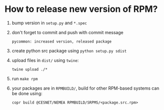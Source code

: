 # How to release new version of RPM?

1. bump version in `setup.py` and `*.spec`
2. don't forget to commit and push with commit message

   ```
   pycommon: increased version, released package
   ```

3. create python src package using `python setup.py sdist`

4. upload files in `dist/` using `twine`:

   ```
   twine upload ./*
   ```

5. run `make rpm`
6. your packages are in `RPMBUILD/`, build for other RPM-based systems can be done using:

   ```
   copr build @CESNET/NEMEA RPMBUILD/SRPMS/<package.src.rpm>
   ```

